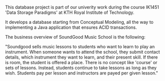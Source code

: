 This database project is part of our univerity work during the course IK1451 'Data Storage Paradigms' at KTH Royal Institute of Technology.

It develops a database starting from Conceptual Modeling, all the way to implementing a Java application that ensures ACID transactions.

The business overview of SoundGood Music School is the following:

  "Soundgood sells music lessons to students who want to learn to play an instrument. When someone wants to attend the school, 
   they submit contact details, which instrument they want to learn, and their present skill. If there is room, the student is offered a place. 
   There is no concept like 'course' or sets of lessons. Instead, students continue to take lessons as long as they wish. Students pay per lesson 
   and instructors are payed per given lesson."
